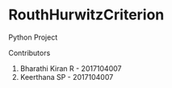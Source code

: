 # RouthHurwitzCriterion

Python Project

Contributors
1. Bharathi Kiran R - 2017104007
2. Keerthana SP - 2017104007

